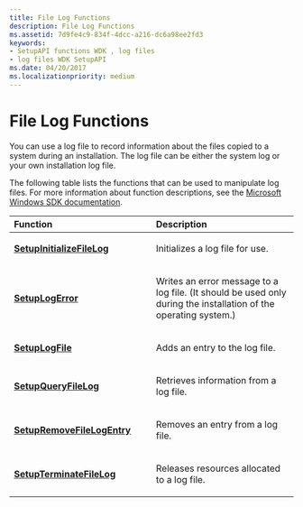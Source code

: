 ```yaml
---
title: File Log Functions
description: File Log Functions
ms.assetid: 7d9fe4c9-834f-4dcc-a216-dc6a98ee2fd3
keywords:
- SetupAPI functions WDK , log files
- log files WDK SetupAPI
ms.date: 04/20/2017
ms.localizationpriority: medium
---
```


# File Log Functions





You can use a log file to record information about the files copied to a system during an installation. The log file can be either the system log or your own installation log file.

The following table lists the functions that can be used to manipulate log files. For more information about function descriptions, see the [Microsoft Windows SDK documentation](https://go.microsoft.com/fwlink/p/?linkid=131248).

<table>
<colgroup>
<col width="50%" />
<col width="50%" />
</colgroup>
<thead>
<tr class="header">
<th align="left">Function</th>
<th align="left">Description</th>
</tr>
</thead>
<tbody>
<tr class="odd">
<td align="left"><p><a href="/windows/desktop/api/setupapi/nf-setupapi-setupinitializefileloga" data-raw-source="[&lt;strong&gt;SetupInitializeFileLog&lt;/strong&gt;](/windows/desktop/api/setupapi/nf-setupapi-setupinitializefileloga)"><strong>SetupInitializeFileLog</strong></a></p></td>
<td align="left"><p>Initializes a log file for use.</p></td>
</tr>
<tr class="even">
<td align="left"><p><a href="/windows/desktop/api/setupapi/nf-setupapi-setuplogerrora" data-raw-source="[&lt;strong&gt;SetupLogError&lt;/strong&gt;](/windows/desktop/api/setupapi/nf-setupapi-setuplogerrora)"><strong>SetupLogError</strong></a></p></td>
<td align="left"><p>Writes an error message to a log file. (It should be used only during the installation of the operating system.)</p></td>
</tr>
<tr class="odd">
<td align="left"><p><a href="/windows/desktop/api/setupapi/nf-setupapi-setuplogfilea" data-raw-source="[&lt;strong&gt;SetupLogFile&lt;/strong&gt;](/windows/desktop/api/setupapi/nf-setupapi-setuplogfilea)"><strong>SetupLogFile</strong></a></p></td>
<td align="left"><p>Adds an entry to the log file.</p></td>
</tr>
<tr class="even">
<td align="left"><p><a href="/windows/desktop/api/setupapi/nf-setupapi-setupqueryfileloga" data-raw-source="[&lt;strong&gt;SetupQueryFileLog&lt;/strong&gt;](/windows/desktop/api/setupapi/nf-setupapi-setupqueryfileloga)"><strong>SetupQueryFileLog</strong></a></p></td>
<td align="left"><p>Retrieves information from a log file.</p></td>
</tr>
<tr class="odd">
<td align="left"><p><a href="/windows/desktop/api/setupapi/nf-setupapi-setupremovefilelogentrya" data-raw-source="[&lt;strong&gt;SetupRemoveFileLogEntry&lt;/strong&gt;](/windows/desktop/api/setupapi/nf-setupapi-setupremovefilelogentrya)"><strong>SetupRemoveFileLogEntry</strong></a></p></td>
<td align="left"><p>Removes an entry from a log file.</p></td>
</tr>
<tr class="even">
<td align="left"><p><a href="/windows/desktop/api/setupapi/nf-setupapi-setupterminatefilelog" data-raw-source="[&lt;strong&gt;SetupTerminateFileLog&lt;/strong&gt;](/windows/desktop/api/setupapi/nf-setupapi-setupterminatefilelog)"><strong>SetupTerminateFileLog</strong></a></p></td>
<td align="left"><p>Releases resources allocated to a log file.</p></td>
</tr>
</tbody>
</table>

 

